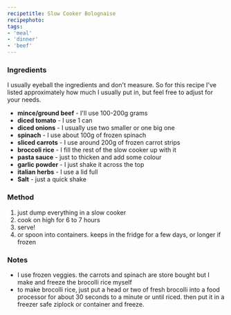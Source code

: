 ```yaml
---
recipetitle: Slow Cooker Bolognaise
recipephoto: 
tags: 
- 'meal'
- 'dinner'
- 'beef'
---
```



<!--Ingredients List-->
<h3>Ingredients</h3>

<p>I usually eyeball the ingredients and don't measure. So for this recipe I've listed approximately how much I usually put in, but feel free to adjust for your needs.</p>

<div class="ingredients">
<ul>
<li><strong>mince/ground beef</strong> - I'll use 100-200g grams</li>
<li><strong>diced tomato</strong> - I use 1 can</li>
<li><strong>diced onions</strong> - I usually use two smaller or one big one</li>
<li><strong>spinach</strong> - I use about 100g of frozen spinach</li>
<li><strong>sliced carrots</strong> - I use around 200g of frozen carrot strips</li>
<li><strong>broccoli rice</strong> - I fill the rest of the slow cooker up with it</li>
<li><strong>pasta sauce</strong> - just to thicken and add some colour</li>
<li><strong>garlic powder</strong> - I just shake it across the top</li>
<li><strong>italian herbs</strong> - I use a lid full</li>
<li><strong>Salt</strong> - just a quick shake</li>
</ul>
</div>

<!-- Method -->
<h3>Method</h3>
<div class="method">
<ol>
<li>just dump everything in a slow cooker</li>
<li>cook on high for 6 to 7 hours</li>
<li>serve!</li>
<li>or spoon into containers. keeps in the fridge for a few days, or longer if frozen</li>
</ol>
</div>

<!-- Notes -->
<h3>Notes</h3>
<div class="notes">
<ul>
<li>I use frozen veggies. the carrots and spinach are store bought but I make and freeze the brocolli rice myself</li>
<li>to make brocolli rice, just put a head or two of fresh brocolli into a food processor for about 30 seconds to a minute or until riced. then put it in a freezer safe ziplock or container and freeze.</li>
</ul>
</div>
